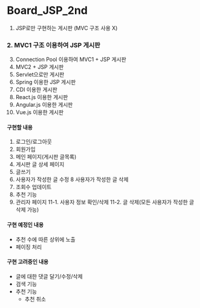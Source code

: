 # Board_JSP_2nd
1. JSP로만 구현하는 게시판 (MVC 구조 사용 X)
### 2. MVC1 구조 이용하여 JSP 게시판
3. Connection Pool 이용하여 MVC1 + JSP 게시판
4. MVC2 + JSP 게시판
5. Servlet으로만 게시판
6. Spring 이용한 JSP 게시판
7. CDI 이용한 게시판
8. React.js 이용한 게시판
9. Angular.js 이용한 게시판
10. Vue.js 이용한 게시판


#### 구현할 내용
1. 로그인/로그아웃
2. 회원가입
3. 메인 페이지(게시판 글목록)
4. 게시판 글 상세 페이지
5. 글쓰기
7. 사용자가 작성한 글 수정
8 사용자가 작성한 글 삭제
9. 조회수 업데이트  
10. 추천 기능  
11. 관리자 페이지
	11-1. 사용자 정보 확인/삭제
	11-2. 글 삭제(모든 사용자가 작성한 글 삭제 가능)

#### 구현 예정인 내용
* 추천 수에 따른 상위에 노출
* 페이징 처리


#### 구현 고려중인 내용
* 글에 대한 댓글 달기/수정/삭제
* 검색 기능
* 추천 기능
  * 추천 취소
